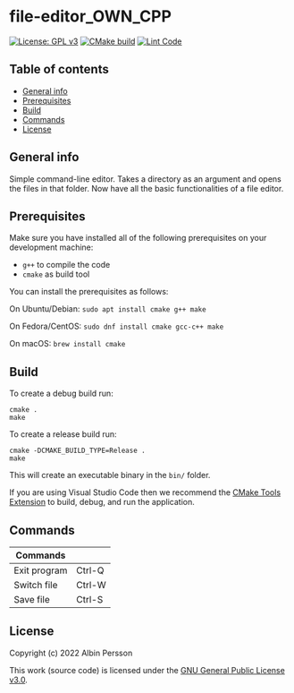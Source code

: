 # file-editor_OWN_CPP
[![License: GPL v3](https://img.shields.io/badge/License-GPLv3-blue.svg)](https://www.gnu.org/licenses/gpl-3.0)
[![CMake build](https://github.com/DenmarkPolice/file-editor_OWN_CPP/actions/workflows/cmake.yml/badge.svg)](https://github.com/DenmarkPolice/file-editor_OWN_CPP/actions/workflows/cmake.yml)
[![Lint Code](https://github.com/DenmarkPolice/file-editor_OWN_CPP/actions/workflows/linter.yml/badge.svg)](https://github.com/DenmarkPolice/file-editor_OWN_CPP/actions/workflows/linter.yml)

## Table of contents

* [General info](#general-info)
* [Prerequisites](#Prerequisites)
* [Build](#build)
* [Commands](#Commands)
* [License](#License)

## General info
Simple command-line editor. Takes a directory as an argument and opens the files in that folder. Now have all the basic functionalities of a file editor.

## Prerequisites

Make sure you have installed all of the following prerequisites on your development machine:

* `g++` to compile the code
* `cmake` as build tool

You can install the prerequisites as follows:

On Ubuntu/Debian: `sudo apt install cmake g++ make`

On Fedora/CentOS: `sudo dnf install cmake gcc-c++ make`

On macOS: `brew install cmake`

## Build

To create a debug build run:

```shell
cmake .
make
```

To create a release build run:

```shell
cmake -DCMAKE_BUILD_TYPE=Release .
make
```

This will create an executable binary in the `bin/` folder.

If you are using Visual Studio Code then we recommend the [CMake Tools Extension](https://marketplace.visualstudio.com/items?itemName=ms-vscode.cmake-tools) to build, debug, and run the application.

## Commands

| Commands     ||
|--------------|-----------|
| Exit program | Ctrl-Q    |
| Switch file  | Ctrl-W    |
| Save file    | Ctrl-S    |

## License

Copyright (c) 2022 Albin Persson

This work (source code) is licensed under the [GNU General Public License v3.0](./LICENSE).
